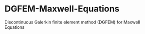 # DGFEM-Maxwell-Equations
Discontinuous Galerkin finite element method (DGFEM) for Maxwell Equations
